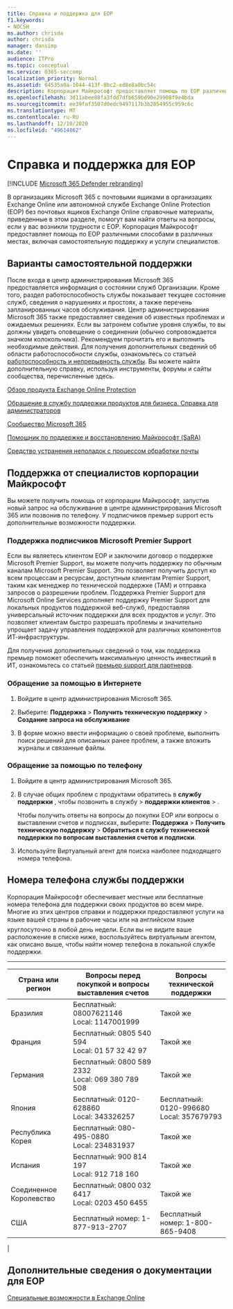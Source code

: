 ```yaml
---
title: Справка и поддержка для EOP
f1.keywords:
- NOCSH
ms.author: chrisda
author: chrisda
manager: dansimp
ms.date: ''
audience: ITPro
ms.topic: conceptual
ms.service: O365-seccomp
localization_priority: Normal
ms.assetid: 64535a0a-1044-413f-8bc2-ed8e8a0bc54c
description: Корпорация Майкрософт предоставляет помощь по EOP различными способами в различных местах, включая самостоятельную поддержку и услуги специалистов.
ms.openlocfilehash: 3d11abee08fa3fdd7dfb659bd90e29908f9e4bda
ms.sourcegitcommit: ee39faf3507d0edc9497117b3b2854955c959c6c
ms.translationtype: MT
ms.contentlocale: ru-RU
ms.lasthandoff: 12/10/2020
ms.locfileid: "49614862"
---
```

# <a name="help-and-support-for-eop"></a>Справка и поддержка для EOP

[!INCLUDE [Microsoft 365 Defender rebranding](../includes/microsoft-defender-for-office.md)]


В организациях Microsoft 365 с почтовыми ящиками в организациях Exchange Online или автономной службе Exchange Online Protection (EOP) без почтовых ящиков Exchange Online справочные материалы, приведенные в этом разделе, помогут вам найти ответы на вопросы, если у вас возникли трудности с EOP. Корпорация Майкрософт предоставляет помощь по EOP различными способами в различных местах, включая самостоятельную поддержку и услуги специалистов.

## <a name="self-support-options"></a>Варианты самостоятельной поддержки

После входа в центр администрирования Microsoft 365 предоставляется информация о состоянии служб Организации. Кроме того, раздел работоспособность службы показывает текущее состояние служб, сведения о нарушениях и простоях, а также перечень запланированных часов обслуживания. Центр администрирования Microsoft 365 также предоставляет сведения об известных проблемах и ожидаемых решениях. Если вы затронем событие уровня службы, то вы должны увидеть оповещение о соединении (обычно сопровождается значком колокольчика). Рекомендуем прочитать его и выполнить необходимые действия. Для получения дополнительных сведений об области работоспособности службы, ознакомьтесь со статьей [работоспособность и непрерывность службы](https://docs.microsoft.com/office365/servicedescriptions/office-365-platform-service-description/service-health-and-continuity). Вы можете найти дополнительную справку, используя инструменты, форумы и сайты сообщества, перечисленные здесь.

[Обзор продукта Exchange Online Protection](https://products.office.com/exchange/exchange-email-security-spam-protection)

[Обращение в службу поддержки продуктов для бизнеса. Справка для администраторов](https://docs.microsoft.com/microsoft-365/admin/contact-support-for-business-products)

[Сообщество Microsoft 365](https://techcommunity.microsoft.com/t5/Office-365/ct-p/Office365)

[Помощник по поддержке и восстановлению Майкрософт (SaRA)](https://support.microsoft.com/office/e90bb691-c2a7-4697-a94f-88836856c72f)

[Средство устранения неполадок с процессом обработки почты](https://aka.ms/FixEmail)

## <a name="assisted-support-from-microsoft"></a>Поддержка от специалистов корпорации Майкрософт

Вы можете получить помощь от корпорации Майкрософт, запустив новый запрос на обслуживание в центре администрирования Microsoft 365 или позвонив по телефону. У подписчиков премьер support есть дополнительные возможности поддержки.

### <a name="support-for-microsoft-premier-support-subscribers"></a>Поддержка подписчиков Microsoft Premier Support

Если вы являетесь клиентом EOP и заключили договор о поддержке Microsoft Premier Support, вы можете получить поддержку по обычным каналам Microsoft Premier Support. Это позволяет получить доступ ко всем процессам и ресурсам, доступным клиентам Premier Support, таким как менеджер по технической поддержке (TAM) и отправка запросов о разрешении проблем. Поддержка Premier Support для Microsoft Online Services дополняет поддержку Premier Support для локальных продуктов поддержкой веб-служб, предоставляя универсальный источник поддержки для всех продуктов и услуг. Это позволяет клиентам быстро разрешать проблемы и значительно упрощает задачу управления поддержкой для различных компонентов ИТ-инфраструктуры.

Для получения дополнительных сведений о том, как поддержка премьер поможет обеспечить максимальную ценность инвестиций в ИТ, ознакомьтесь со статьей [премьер support для партнеров](https://partner.microsoft.com/support/microsoft-services-premier-support).

### <a name="ask-for-help-on-the-web"></a>Обращение за помощью в Интернете

1. Войдите в центр администрирования Microsoft 365.

2. Выберите: **Поддержка** \> **Получить техническую поддержку** \> **Создание запроса на обслуживание**

3. В форме можно ввести информацию о своей проблеме, выполнить поиск решений для описанных ранее проблем, а также вложить журналы и связанные файлы.

### <a name="ask-for-help-on-the-telephone"></a>Обращение за помощью по телефону

1. Войдите в центр администрирования Microsoft 365.

2. В случае общих проблем с продуктами обратитесь в **службу поддержки** , чтобы позвонить в службу \> **поддержки клиентов** \> .

   Чтобы получить ответы на вопросы до покупки EOP или вопросы о выставлении счетов и подписках, выберите: **Поддержка** \> **Получить техническую поддержку** \> **Обратиться в службу технической поддержки по вопросам выставления счетов и подписки**.

3. Используйте Виртуальный агент для поиска наиболее подходящего номера телефона.

## <a name="support-telephone-numbers"></a>Номера телефона службы поддержки

Корпорация Майкрософт обеспечивает местные или бесплатные номера телефона для поддержки своих продуктов во всем мире. Многие из этих центров справки и поддержки предоставляют услуги на языке вашей страны в рабочие часы или на английском языке  круглосуточно в любой день недели. Если вы не видите ваше расположение в списке ниже, воспользуйтесь виртуальным агентом, как описано выше, чтобы найти номер телефона в локальной службе поддержки.

****

|Страна или регион|Вопросы перед покупкой и вопросы выставления счетов|Вопросы технической поддержки|
|---|---|---|
|Бразилия|Бесплатный: 08007621146 <br> Local: 1147001999|Такой же|
|Франция|Бесплатный: 0805 540 594 <br> Local: 01 57 32 42 97|Такой же|
|Германия|Бесплатный: 0800 589 2332 <br>  Local: 069 380 789 508|Такой же|
|Япония|Бесплатный: 0120-628860 <br> Local: 343326257|Бесплатный: 0120-996680 <br> Local: 357679793|
|Республика Корея|Бесплатный: 080-495-0880 <br> Local: 234831937|Такой же|
|Испания|Бесплатный: 900 814 197 <br> Local: 912 718 160|Такой же|
|Соединенное Королевство|Бесплатный: 0800 032 6417 <br> Local: 0203 450 6455|Такой же|
|США|Бесплатный номер: 1-877-913-2707|Бесплатный номер: 1-800-865-9408|
|

## <a name="for-more-information-about-eop-documentation"></a>Дополнительные сведения о документации для EOP

[Специальные возможности в Exchange Online](https://docs.microsoft.com/Exchange/accessibility/accessibility)

